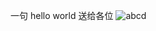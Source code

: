 一句 hello world 送给各位
![abcd](https://github.com/atlinna/viteAndWebpack/blob/main/src/assets/logo.png)
